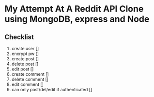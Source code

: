 # My Attempt At A Reddit API Clone using MongoDB, express and Node

## Checklist
1. create user []
2. encrypt pw []
3. create post []
4. delete post []
5. edit post []
4. create comment []
6. delete comment []
7. edit comment []
8. can only post/del/edit if authenticated []
